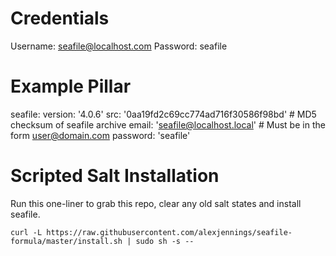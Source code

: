 Credentials
============

Username: seafile@localhost.com
Password: seafile


Example Pillar
==============
seafile:
  version: '4.0.6'
  src: '0aa19fd2c69cc774ad716f30586f98bd' # MD5 checksum of seafile archive
  email: 'seafile@localhost.local' # Must be in the form user@domain.com
  password: 'seafile'


Scripted Salt Installation
===========================
Run this one-liner to grab this repo, clear any old salt states and install seafile.

```
curl -L https://raw.githubusercontent.com/alexjennings/seafile-formula/master/install.sh | sudo sh -s --
```
